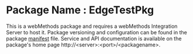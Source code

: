 # Package Name : EdgeTestPkg
This is a webMethods package and requires a webMethods Integration Server to host it. Package versioning and configuration can be found in the package [manifest](./EdgeTestPkg/manifest.v3) file. Service and API documentation is available on the package's home page http://&lt;server&gt;:&lt;port&gt;/&lt;packagename>.